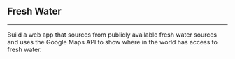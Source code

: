 ## Fresh Water

----

Build a web app that sources from publicly available fresh water sources and uses the Google Maps API to show where in the world has access to fresh water.
